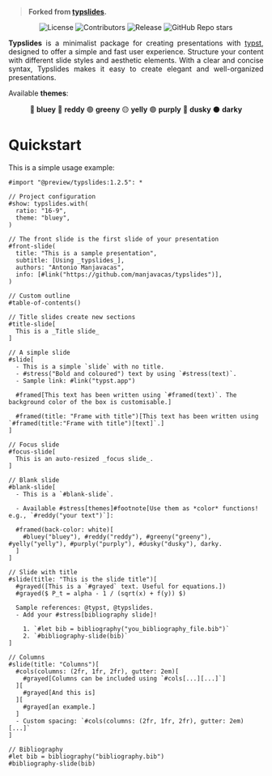 > **Forked from [typslides](https://github.com/manjavacas/typslides).**

<p align="center">
    <img src="https://img.shields.io/badge/license-GPLv3-blue" alt="License">
    <img src="https://badgen.net/github/contributors/manjavacas/typslides" alt="Contributors">
    <img src="https://badgen.net/github/release/manjavacas/typslides" alt="Release">
    <img src="https://img.shields.io/github/stars/manjavacas/typslides" alt="GitHub Repo stars">
</p>

<p align="justify">
<strong>Typslides</strong> is a minimalist package for creating presentations with <a href="https://typst.app/">typst</a>, designed to offer a simple and fast user experience. Structure your content with different slide styles and aesthetic elements. With a clear and concise syntax, Typslides makes it easy to create elegant and well-organized presentations.
</p>

<p align="justify">
Available <strong>themes</strong>:
</p>

<p align="center">
🔵 <strong>bluey</strong>   🔴 <strong>reddy</strong>   🟢 <strong>greeny</strong>   🟡 <strong>yelly</strong>   🟣 <strong>purply</strong>   🔵 <strong>dusky</strong>   ⚫ <strong>darky</strong>
</p>

# Quickstart

This is a simple usage example:

```typst
#import "@preview/typslides:1.2.5": *

// Project configuration
#show: typslides.with(
  ratio: "16-9",
  theme: "bluey",
)

// The front slide is the first slide of your presentation
#front-slide(
  title: "This is a sample presentation",
  subtitle: [Using _typslides_],
  authors: "Antonio Manjavacas",
  info: [#link("https://github.com/manjavacas/typslides")],
)

// Custom outline
#table-of-contents()

// Title slides create new sections
#title-slide[
  This is a _Title slide_
]

// A simple slide
#slide[
  - This is a simple `slide` with no title.
  - #stress("Bold and coloured") text by using `#stress(text)`.
  - Sample link: #link("typst.app")

  #framed[This text has been written using `#framed(text)`. The background color of the box is customisable.]

  #framed(title: "Frame with title")[This text has been written using `#framed(title:"Frame with title")[text]`.]
]

// Focus slide
#focus-slide[
  This is an auto-resized _focus slide_.
]

// Blank slide
#blank-slide[
  - This is a `#blank-slide`.

  - Available #stress[themes]#footnote[Use them as *color* functions! e.g., `#reddy("your text")`]:

  #framed(back-color: white)[
    #bluey("bluey"), #reddy("reddy"), #greeny("greeny"), #yelly("yelly"), #purply("purply"), #dusky("dusky"), darky.
  ]
]

// Slide with title
#slide(title: "This is the slide title")[
  #grayed([This is a `#grayed` text. Useful for equations.])
  #grayed($ P_t = alpha - 1 / (sqrt(x) + f(y)) $)

  Sample references: @typst, @typslides.
  - Add your #stress[bibliography slide]!

    1. `#let bib = bibliography("you_bibliography_file.bib")`
    2. `#bibliography-slide(bib)`
]

// Columns
#slide(title: "Columns")[
  #cols(columns: (2fr, 1fr, 2fr), gutter: 2em)[
    #grayed[Columns can be included using `#cols[...][...]`]
  ][
    #grayed[And this is]
  ][
    #grayed[an example.]
  ]
  - Custom spacing: `#cols(columns: (2fr, 1fr, 2fr), gutter: 2em)[...]`
]

// Bibliography
#let bib = bibliography("bibliography.bib")
#bibliography-slide(bib)
```
